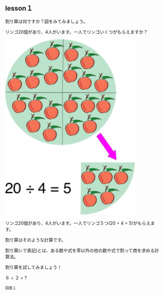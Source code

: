 lesson１
------------------

割り算は何ですか？図をみてみましょう。

リンゴ20個があり、4人がいます。一人でリンゴいくつがもらえますか？

![github apple_division](/images/apple_division.png)

リンゴ20個があり、4人がいます。一人でリンゴ５つ(20 ÷ 4 = 5)がもらえます。

割り算はそのような計算です。

割り算(÷で表記)とは、ある数や式を零以外の他の数や式で割って商を求める計算法。

割り算を試してみましょう！

６ ÷ ２ = ?

```
回答１
```